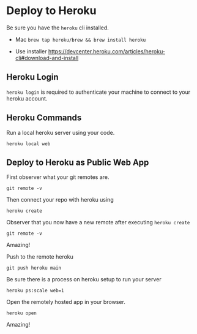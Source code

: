 # Deploy to Heroku

Be sure you have the `heroku` cli installed.

- Mac `brew tap heroku/brew && brew install heroku`

- Use installer <https://devcenter.heroku.com/articles/heroku-cli#download-and-install>

## Heroku Login

`heroku login` is required to authenticate your machine to connect to your heroku account.

## Heroku Commands

Run a local heroku server using your code.

`heroku local web`

## Deploy to Heroku as Public Web App

First observer what your git remotes are.

`git remote -v`

Then connect your repo with heroku using

`heroku create`

Observer that you now have a new remote after executing `heroku create`

`git remote -v`

Amazing!

Push to the remote heroku

`git push heroku main`

Be sure there is a process on heroku setup to run your server

`heroku ps:scale web=1`

Open the remotely hosted app in your browser.

`heroku open`

Amazing!

